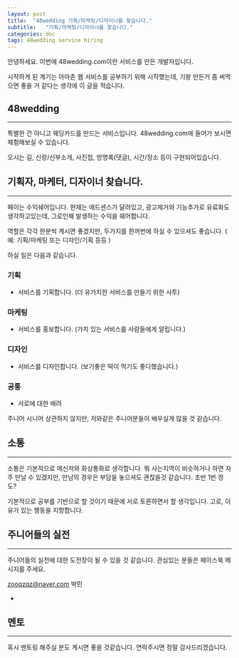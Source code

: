 ```yaml
---
layout: post
title:  "48wedding 기획/마케팅/디자이너를 찾습니다."
subtitle:   "기획/마케팅/디자이너를 찾습니다."
categories: doc
tags: 48wedding service hiring
---
```


안녕하세요. 이번에 48wedding.com이란 서비스를 만든 개발자입니다.

시작하게 된 계기는 아마존 웹 서비스를 공부하기 위해 시작했는데, 기왕 만든거 좀 써먹으면 좋을 거 같다는 생각에 이 글을 적습니다.

## 48wedding

---

특별한 건 아니고 웨딩카드를 만드는 서비스입니다. 48wedding.com에 들어가 보시면 체험해보실 수 있습니다.

오시는 길, 신랑/신부소개, 사진첩, 방명록(댓글), 시간/장소 등이 구현되어있습니다.

## 기획자, 마케터, 디자이너 찾습니다.

---

페이는 수익쉐어입니다. 현재는 애드센스가 달려있고, 광고제거와 기능추가로 유료화도 생각하고있는데, 그로인해 발생하는 수익을 쉐어합니다.

역할은 각각 한분씩 계시면 좋겠지만, 두가지를 한꺼번에 하실 수 있으셔도 좋습니다. ( 예: 기획/마케팅 또는 디자인/기획 등등 )

하실 일은 다음과 같습니다.

### 기획

- 서비스를 기획합니다. (더 유가치한 서비스를 만들기 위한 사투)

### 마케팅

- 서비스를 홍보합니다. (가치 있는 서비스를 사람들에게 알립니다.)

### 디자인

- 서비스를 디자인합니다. (보기좋은 떡이 먹기도 좋다했습니다.)

### 공통

- 서로에 대한 배려

주니어 시니어 상관하지 않지만, 저와같은 주니어분들이 배우실게 많을 것 같습니다.

## 소통

---

소통은 기본적으로 메신저와 화상통화로 생각합니다. 뭐 사는지역이 비슷하거나 하면 자주 만날 수 있겠지만, 만남의 경우은 부담을 놓으셔도 괜찮을것 같습니다. 초반 1번 정도?

기본적으로 공부를 기반으로 할 것이기 때문에 서로 토론하면서 할 생각입니다. 고로, 이유가 있는 행동을 지향합니다.

## 주니어들의 실전

---

주니어들의 실전에 대한 도전장이 될 수 있을 것 같습니다. 관심있는 분들은 페이스북 메시지를 주세요.

zooqzqz@naver.com 박민

+

## 멘토

---

혹시 멘토링 해주실 분도 계시면 좋을 것같습니다. 연락주시면 정말 감사드리겠습니다.
